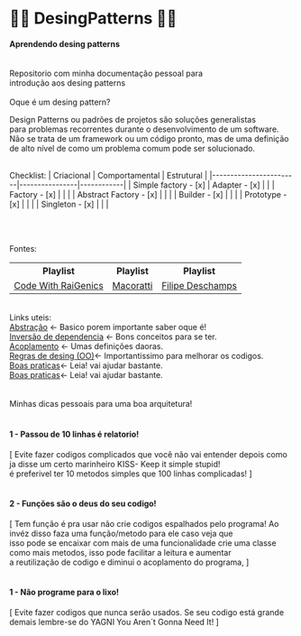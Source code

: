 
#  🐱‍💻 DesingPatterns 🐱‍💻
<h4>Aprendendo desing patterns</h4><br>
Repositorio com minha documentação pessoal para<br>
introdução aos desing patterns
<br><br>
Oque é um desing pattern?

Design Patterns ou padrões de projetos são soluções generalistas<br> 
para problemas recorrentes durante o desenvolvimento de um software.<br> 
Não se trata de um framework ou um código pronto, mas de uma definição<br> 
de alto nível de como um problema comum pode ser solucionado.
<br><br>

Checklist:
| Criacional             | Comportamental | Estrutural |
|------------------------|----------------|------------|
| Simple factory - [x]   | Adapter - [x]  |            |
| Factory - [x]          |                |            |
| Abstract Factory - [x] |                |            |
| Builder - [x]          |                |            |
| Prototype - [x]        |                |            |
| Singleton - [x]        |                |            |

<br><br>

Fontes:
<table>
  <tr>
    <th>Playlist</th>
    <th>Playlist</th>
    <th>Playlist</th>
  </tr>
  <tr>
    <td><a href="https://www.youtube.com/playlist?list=PLJ4k1IC8GhW1L7fOWe238fetknEfBmG1I">Code With RaiGenics</></td>
    <td><a href="https://www.youtube.com/watch?v=CDZniFqC4cI&list=PL_xlJum5pRdD_TEiWf9jK4Ozzg8VJyDSe&index=5">Macoratti<a/></td>
    <td><a href="https://www.youtube.com/watch?v=0sTfIZvjYJk&list=PLMdYygf53DP5SVQQrkKCVWDS0TwYLVitL">Filipe Deschamps<a/></td>
  </tr>
</table>
<br>
Links uteis:<br>
<a href="https://pt.wikipedia.org/wiki/Abstração">Abstração</a> <- Basico  porem importante saber oque é!<br> 
<a href="https://campuscode.com.br/conteudos/s-o-l-i-d-principio-de-inversao-de-dependencia">Inversão de dependencia</a> <- Bons conceitos para se ter.<br> 
<a href="https://pt.wikipedia.org/wiki/Acoplamento_(programação_de_computadores)">Acoplamento</a> <- Umas definições daoras.<br> 
<a href="http://www.dsc.ufcg.edu.br/~jacques/cursos/p2/html/oo/design.htm">Regras de desing (OO)</a><- Importantissimo para melhorar os codigos.<br> 
<a href="https://docplayer.com.br/48904258-Boas-praticas-com-orientacao-a-objetos-paulo-silveira.html">Boas praticas</a><- Leia! vai ajudar bastante.<br> 
<a href="https://www.youtube.com/watch?v=YKg4tN24kUA">Boas praticas</a><- Leia! vai ajudar bastante.<br> 
<br><br>
Minhas dicas pessoais para uma boa arquitetura!<br>
<br>
<h4>1 - Passou de 10 linhas é relatorio! <br></h4>
[ Evite fazer codigos complicados que você não vai entender depois como ja disse um certo marinheiro KISS- Keep it simple stupid!<br>
é preferivel ter 10 metodos simples que 100 linhas complicadas! ]<br><br>

<h4>2 - Funções são o deus do seu codigo! <br></h4>
[ Tem função é pra usar não crie codigos espalhados pelo programa! Ao invéz disso faza uma função/metodo para ele caso veja que<br>
isso pode se encaixar com mais de uma funcionalidade crie uma classe como mais metodos, isso pode facilitar a leitura e aumentar<br>
a reutilização de codigo e diminui o acoplamento do programa, ]<br><br>

<h4>1 - Não programe para o lixo! <br></h4>
[ Evite fazer codigos que nunca serão usados. Se seu codigo está grande demais lembre-se do YAGNI You Aren´t Gonna Need It! ]<br><br>
